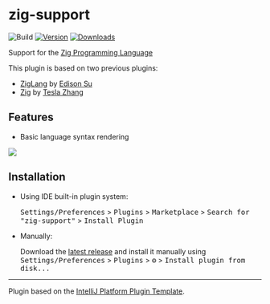 # zig-support

![Build](https://github.com/MarioAriasC/zig-support/workflows/Build/badge.svg)
[![Version](https://img.shields.io/jetbrains/plugin/v/18062.svg)](https://plugins.jetbrains.com/plugin/18062-zig-support)
[![Downloads](https://img.shields.io/jetbrains/plugin/d/18062.svg)](https://plugins.jetbrains.com/plugin/18062-zig-support)

<!-- Plugin description -->
Support for the [Zig Programming Language](https://ziglang.org/)

This plugin is based on two previous plugins:
- [ZigLang](https://plugins.jetbrains.com/plugin/17143-ziglang) by [Edison Su](https://github.com/sudison)
- [Zig](https://plugins.jetbrains.com/plugin/10560-zig) by [Tesla Zhang](https://github.com/ice1000)

## Features
- Basic language syntax rendering

![](https://plugins.jetbrains.com/files/18062/screenshot_17294790-9e20-4c5f-8d41-668bebef80d8)

<!-- Plugin description end -->

## Installation

- Using IDE built-in plugin system:
  
  <kbd>Settings/Preferences</kbd> > <kbd>Plugins</kbd> > <kbd>Marketplace</kbd> > <kbd>Search for "zig-support"</kbd> >
  <kbd>Install Plugin</kbd>
  
- Manually:

  Download the [latest release](https://github.com/MarioAriasC/zig-support/releases/latest) and install it manually using
  <kbd>Settings/Preferences</kbd> > <kbd>Plugins</kbd> > <kbd>⚙️</kbd> > <kbd>Install plugin from disk...</kbd>


---
Plugin based on the [IntelliJ Platform Plugin Template][template].

[template]: https://github.com/JetBrains/intellij-platform-plugin-template
